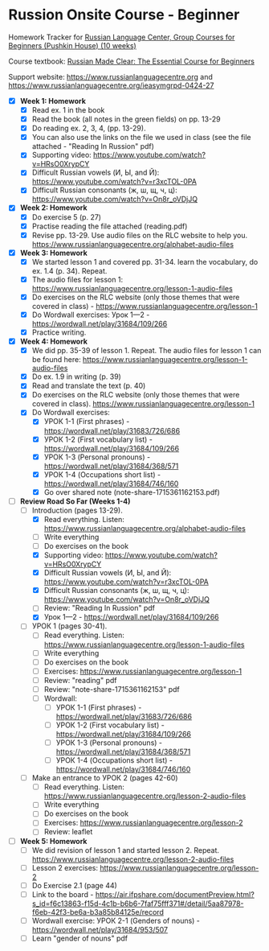# Russion Onsite Course - Beginner

Homework Tracker for [Russian Language Center, Group Courses for Beginners (Pushkin House) (10 weeks)](https://www.russiancentre.co.uk/group-courses-for-beginners/)

Course textbook: [Russian Made Clear: The Essential Course for Beginners](https://www.amazon.co.uk/Russian-Made-Clear-Essential-Beginners/dp/1906257353)

Support website: https://www.russianlanguagecentre.org and https://www.russianlanguagecentre.org/ieasymgrpd-0424-27

- [x] **Week 1: Homework**
   - [x] Read ex. 1 in the book
   - [x] Read the book (all notes in the green fields) on pp. 13-29
   - [x] Do reading ex. 2, 3, 4,  (pp. 13-29).
   - [x] You can also use the links on the file we used in class (see the file attached - "Reading In Russion" pdf)
   - [x] Supporting video: https://www.youtube.com/watch?v=HRsO0XrypCY
   - [x] Difficult Russian vowels (И, Ы, and Й): https://www.youtube.com/watch?v=r3xcTOL-0PA
   - [x] Difficult Russian consonants (ж, ш, щ, ч, ц): https://www.youtube.com/watch?v=On8r_oVDjJQ
- [x] **Week 2: Homework**
   - [x] Do exercise 5 (p. 27)
   - [x] Practise reading the file attached (reading.pdf)
   - [x] Revise pp. 13-29. Use audio files on the RLC website to help you. https://www.russianlanguagecentre.org/alphabet-audio-files
- [x] **Week 3: Homework**
   - [x] We started lesson 1 and covered pp. 31-34. learn the vocabulary, do ex. 1.4 (p. 34). Repeat.
   - [x] The audio files for lesson 1: https://www.russianlanguagecentre.org/lesson-1-audio-files
   - [x] Do exercises on the RLC website (only those themes that were covered in class) - https://www.russianlanguagecentre.org/lesson-1
   - [x] Do Wordwall exercises: Урок 1—2 - https://wordwall.net/play/31684/109/266
   - [x] Practice writing.
- [x] **Week 4: Homework**
   - [x] We did pp. 35-39 of lesson 1. Repeat. The audio files for lesson 1 can be found here: https://www.russianlanguagecentre.org/lesson-1-audio-files
   - [x] Do ex. 1.9 in writing (p. 39)
   - [x] Read and translate the text (p. 40)
   - [x] Do exercises on the RLC website (only those themes that were covered in class). https://www.russianlanguagecentre.org/lesson-1 
   - [x] Do Wordwall exercises:
       - [x] УРОК 1-1 (First phrases) - https://wordwall.net/play/31683/726/686
       - [x] УРОК 1-2 (First vocabulary list) - https://wordwall.net/play/31684/109/266
       - [x] УРОК 1-3 (Personal pronouns) - https://wordwall.net/play/31684/368/571
       - [x] УРОК 1-4 (Occupations short list) - https://wordwall.net/play/31684/746/160
       - [x] Go over shared note (note-share-1715361162153.pdf)
- [ ] **Review Road So Far (Weeks 1-4)**
   - [ ] Introduction (pages 13-29).
       - [x] Read everything. Listen: https://www.russianlanguagecentre.org/alphabet-audio-files
       - [ ] Write everything
       - [ ] Do exercises on the book
       - [x] Supporting video: https://www.youtube.com/watch?v=HRsO0XrypCY
       - [x] Difficult Russian vowels (И, Ы, and Й): https://www.youtube.com/watch?v=r3xcTOL-0PA
       - [x] Difficult Russian consonants (ж, ш, щ, ч, ц): https://www.youtube.com/watch?v=On8r_oVDjJQ
       - [ ] Review: "Reading In Russion" pdf
       - [x] Урок 1—2 - https://wordwall.net/play/31684/109/266
    - [ ] УРОК 1 (pages 30-41).
       - [ ] Read everything. Listen: https://www.russianlanguagecentre.org/lesson-1-audio-files
       - [ ] Write everything
       - [ ] Do exercises on the book 
       - [ ] Exercises: https://www.russianlanguagecentre.org/lesson-1
       - [ ] Review: "reading" pdf
       - [ ] Review: "note-share-1715361162153" pdf
       - [ ] Wordwall:
          - [ ] УРОК 1-1 (First phrases) - https://wordwall.net/play/31683/726/686
          - [ ] УРОК 1-2 (First vocabulary list) - https://wordwall.net/play/31684/109/266
          - [ ] УРОК 1-3 (Personal pronouns) - https://wordwall.net/play/31684/368/571
          - [ ] УРОК 1-4 (Occupations short list) - https://wordwall.net/play/31684/746/160
    - [ ] Make an entrance to УРОК 2 (pages 42-60)
      - [ ] Read everything. Listen: https://www.russianlanguagecentre.org/lesson-2-audio-files
      - [ ] Write everything
      - [ ] Do exercises on the book
      - [ ] Exercises: https://www.russianlanguagecentre.org/lesson-2
      - [ ] Review: leaflet
- [ ] **Week 5: Homework**
  - [ ] We did revision of lesson 1 and started lesson 2. Repeat. https://www.russianlanguagecentre.org/lesson-2-audio-files
  - [ ] Lesson 2 exercises: https://www.russianlanguagecentre.org/lesson-2
  - [ ] Do Exercise 2.1 (page 44)
  - [ ] Link to the board - https://air.ifpshare.com/documentPreview.html?s_id=f6c13863-f15d-4c1b-b6b6-7faf75fff371#/detail/5aa87978-f6eb-42f3-be6a-b3a85b84125e/record
  - [ ] Wordwall exercise: УРОК 2-1 (Genders of nouns) - https://wordwall.net/play/31684/953/507
  - [ ] Learn "gender of nouns" pdf  
